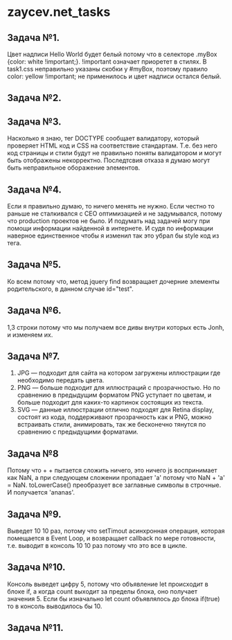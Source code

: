 # zaycev.net_tasks

## Задача №1.

Цвет надписи Hello World будет белый потому что в селекторе .myBox {color: white !important;}. !important означает приоретет в стилях. В task1.css неправильно указаны скобки у #myBox, поэтому правило color: yellow !important; не применилось и цвет надписи остался белый.

## Задача №2.

## Задача №3.

Насколько я знаю, тег DOCTYPE сообщает валидатору, который проверяет HTML код и CSS на соответствие стандартам. Т.е. без него код страницы и стили будут не правильно поняты валидатором и могут быть отображены некорректно.
Последтсвия отказа я думаю могут быть неправильное оборажение элементов.

## Задача №4.

Если я правильно думаю, то ничего менять не нужно. Если честно то раньше не сталкивался с СЕО оптимизацией и не задумывался, потому что production проектов не было. И подумать над задачей могу при помощи информации найденной в интернете. И судя по информации наверное единственное чтобы я изменил так это убрал бы style код из тега.

## Задача №5.

Ко всем потому что, метод jquery find возвращает дочерние элементы родительского, в данном случае id="test".

## Задача №6.

1,3 строки потому что мы получаем все дивы внутри которых есть Jonh, и изменяем их.

## Задача №7.

1) JPG — подходит для сайта на котором загружены иллюстрации где необходимо передать цвета. 
2) PNG — больше подходит для иллюстраций с прозрачностью. Но по сравнению в предыдущим форматом PNG уступает по цветам, и больше подходит для каких-то картинок состоящих из текста.
3) SVG — данные иллюстрации отлично подходят для Retina display, состоят из кода, поддерживают прозрачность как и PNG, можно встраивать стили, анимировать, так же бесконечно тянутся по сравнению с предыдущими форматами.

## Задача №8
 
Потому что + + пытается сложить ничего, это ничего js воспринимает как NaN, а при следующем сложении пропадает 'a' потому что NaN + 'a' = NaN. toLowerCase() преобразует все заглавные символы в строчные. И получается 'ananas'.

## Задача №9.

Выведет 10 10 раз, потому что setTimout асинхронная операция, которая помещается в Event Loop, и возвращает callback по мере готовности, т.е. выводит в консоль 10 10 раз потому что это все в цикле.

## Задача №10.

Консоль выведет цифру 5, потому что объявление let происходит в блоке if, а когда count выходит за пределы блока, оно получает значения 5. Если бы изначально let count объявлялось до блока if(true) то в консоль выводилось бы 10.

## Задача №11.

